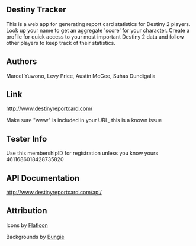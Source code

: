 ## Destiny Tracker

This is a web app for generating report card statistics for Destiny 2 players.
Look up your name to get an aggregate 'score' for your character. Create a profile
for quick access to your most important Destiny 2 data and
follow other players to keep track of their statistics.

## Authors

Marcel Yuwono, Levy Price, Austin McGee, Suhas Dundigalla

## Link

http://www.destinyreportcard.com/

Make sure "www" is included in your URL, this is a known issue

## Tester Info
Use this membershipID for registration unless you know yours
4611686018428735820

## API Documentation

http://www.destinyreportcard.com/api/

## Attribution

Icons by [FlatIcon](https://www.flaticon.com/authors/freepik)

Backgrounds by [Bungie](https://www.bungie.net/)
